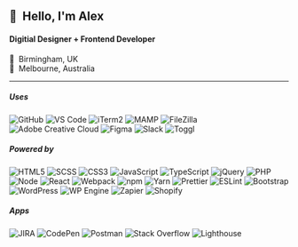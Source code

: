 
<h2>👋&nbsp;&nbsp;Hello, I'm Alex</h2>
<h4>Digitial Designer + Frontend Developer</h4>


🏡&nbsp;&nbsp;Birmingham, UK<br/>
📍&nbsp;&nbsp;Melbourne, Australia



<hr/>
<h5>Uses</h5>

![GitHub](https://img.shields.io/badge/GitHub-100000.svg?logo=github&logoColor=white)
![VS Code](https://img.shields.io/badge/-VS%20Code-007ACC?style=flat&logo=visual-studio-code)
![iTerm2](https://img.shields.io/badge/iTerm2-000000.svg?logo=iTerm2&logoColor=white)
![MAMP](https://img.shields.io/badge/-MAMP-02749C?style=flat&logo=mamp)
![FileZilla](https://img.shields.io/badge/-FileZilla-BF0000?style=flat&logo=FileZilla)
![Adobe Creative Cloud](https://img.shields.io/badge/Adobe-DA1F26?logo=Adobe-Creative-Cloud&logoColor=white)
![Figma](https://img.shields.io/badge/Figma-F24E1E?logo=figma&logoColor=white)
![Slack](https://img.shields.io/badge/Slack-4A154B?logo=slack&logoColor=white)
![Toggl](https://img.shields.io/badge/Toggl-E01B22?logo=toggl)


<h5>Powered by</h5>

![HTML5](https://img.shields.io/badge/-HTML5-E34F26?style=flat&logo=html5&logoColor=white)
![SCSS](https://img.shields.io/badge/-SCSS-CC6699?style=flat&logo=sass&logoColor=white)
![CSS3](https://img.shields.io/badge/-CSS3-1572B6?style=flat&logo=css3)
![JavaScript](https://img.shields.io/badge/JavaScript-323330.svg?logo=javascript&logoColor=white)
![TypeScript](https://img.shields.io/badge/TypeScript-007ACC.svg?logo=typescript&logoColor=white)
![jQuery](https://img.shields.io/badge/jQuery-0769AD.svg?logo=jquery&logoColor=white)
![PHP](https://img.shields.io/badge/PHP-777BB4.svg?logo=php&logoColor=white)
![Node](https://img.shields.io/badge/Node.js-43853D.svg?logo=node.js&logoColor=white)
![React](https://img.shields.io/badge/React-20232a.svg?logo=react&logoColor=white)
![Webpack](https://img.shields.io/badge/-Webpack-007ACC?style=flat&logo=webpack&logoColor=white)
![npm](https://img.shields.io/badge/-npm-CB3837?style=flat&logo=npm&logoColor=white)
![Yarn](https://img.shields.io/badge/-Yarn-2C8EBB?style=flat&logo=Yarn&logoColor=white)
![Prettier](https://img.shields.io/badge/-Prettier-F7B93E?style=flat&logo=Prettier&logoColor=white)
![ESLint](https://img.shields.io/badge/-ESLint-4B32C3?style=flat&logo=ESLint&logoColor=white)
![Bootstrap](https://img.shields.io/badge/Bootstrap-563D7C.svg?logo=bootstrap&logoColor=white)
![WordPress](https://img.shields.io/badge/WordPress-21759B.svg?logo=wordpress&logoColor=white)
![WP Engine](https://img.shields.io/badge/WP%20Engine-0ECAD4.svg?logo=WPEngine&logoColor=white)
![Zapier](https://img.shields.io/badge/Zapier-FF4A00.svg?logo=zapier&logoColor=white)
![Shopify](https://img.shields.io/badge/Shopify-7AB55C.svg?logo=shopify&logoColor=white)

<h5>Apps</h5>

![JIRA](https://img.shields.io/badge/JIRA-0052CC?logo=jira)
![CodePen](https://img.shields.io/badge/CodePen-000000.svg?logo=codePen&logoColor=white)
![Postman](https://img.shields.io/badge/Postman-FF6C37.svg?logo=postman&logoColor=white)
![Stack Overflow](https://img.shields.io/badge/Stack%20Overflow-F58025.svg?logo=stack-overflow&logoColor=white)
![Lighthouse](https://img.shields.io/badge/Lighthouse-F44B21.svg?logo=Lighthouse&logoColor=white)


<!--
- 👋 Hi, I’m @alw-codebase
- 👀 I’m interested in ...
- 🌱 I’m currently learning ...
- 💞️ I’m looking to collaborate on ...
- 📫 How to reach me ...
-->

<!--
alw-codebase/alw-codebase is a ✨ special ✨ repository because its `README.md` (this file) appears on your GitHub profile.
You can click the Preview link to take a look at your changes.
-->
